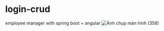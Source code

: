 ﻿# login-crud
employee manager with spring boot + angular
![Ảnh chụp màn hình (358)](https://github.com/nvttoan/login-crud/assets/96952153/15faa755-21cf-44f1-a64f-27093d6d70a0)
